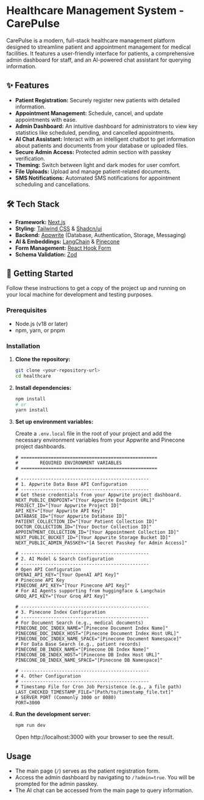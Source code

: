 # Healthcare Management System - CarePulse

CarePulse is a modern, full-stack healthcare management platform designed to streamline patient and appointment management for medical facilities. It features a user-friendly interface for patients, a comprehensive admin dashboard for staff, and an AI-powered chat assistant for querying information.

## ✨ Features

- **Patient Registration:** Securely register new patients with detailed information.
- **Appointment Management:** Schedule, cancel, and update appointments with ease.
- **Admin Dashboard:** An intuitive dashboard for administrators to view key statistics like scheduled, pending, and cancelled appointments.
- **AI Chat Assistant:** Interact with an intelligent chatbot to get information about patients and documents from your database or uploaded files.
- **Secure Admin Access:** Protected admin section with passkey verification.
- **Theming:** Switch between light and dark modes for user comfort.
- **File Uploads:** Upload and manage patient-related documents.
- **SMS Notifications:** Automated SMS notifications for appointment scheduling and cancellations.

## 🛠️ Tech Stack

- **Framework:** [Next.js](https://nextjs.org/)
- **Styling:** [Tailwind CSS](https://tailwindcss.com/) & [Shadcn/ui](https://ui.shadcn.com/)
- **Backend:** [Appwrite](https://appwrite.io/) (Database, Authentication, Storage, Messaging)
- **AI & Embeddings:** [LangChain](https://www.langchain.com/) & [Pinecone](https://www.pinecone.io/)
- **Form Management:** [React Hook Form](https://react-hook-form.com/)
- **Schema Validation:** [Zod](https://zod.dev/)

## 🚀 Getting Started

Follow these instructions to get a copy of the project up and running on your local machine for development and testing purposes.

### Prerequisites

- Node.js (v18 or later)
- npm, yarn, or pnpm

### Installation

1.  **Clone the repository:**

    ```bash
    git clone <your-repository-url>
    cd healthcare
    ```

2.  **Install dependencies:**

    ```bash
    npm install
    # or
    yarn install
    ```

3.  **Set up environment variables:**

    Create a `.env.local` file in the root of your project and add the necessary environment variables from your Appwrite and Pinecone project dashboards.

    ```dotenv
    # ==================================================
    #        REQUIRED ENVIRONMENT VARIABLES
    # ==================================================

    # -----------------------------------------------
    # 1. Appwrite Data Base API Configuration
    # -----------------------------------------------
    # Get these credentials from your Appwrite project dashboard.
    NEXT_PUBLIC_ENDPOINT="[Your Appwrite Endpoint URL]"
    PROJECT_ID="[Your Appwrite Project ID]"
    API_KEY="[Your Appwrite API Key]"
    DATABASE_ID="[Your Appwrite Database ID]"
    PATIENT_COLLECTION_ID="[Your Patient Collection ID]"
    DOCTOR_COLLECTION_ID="[Your Doctor Collection ID]"
    APPOINTMENT_COLLECTION_ID="[Your Appointment Collection ID]"
    NEXT_PUBLIC_BUCKET_ID="[Your Appwrite Storage Bucket ID]"
    NEXT_PUBLIC_ADMIN_PASSKEY="[A Secret Passkey for Admin Access]"

    # -----------------------------------------------
    # 2. AI Model & Search Configuration
    # -----------------------------------------------
    # Open API Configuration
    OPENAI_API_KEY="[Your OpenAI API Key]"
    # Pinecone API Key
    PINECONE_API_KEY="[Your Pinecone API Key]"
    # For AI Agents supporting from huggingface & Langchain
    GROQ_API_KEY="[Your Groq API Key]"

    # -----------------------------------------------
    # 3. Pinecone Index Configuration
    # -----------------------------------------------
    # For Document Search (e.g., medical documents)
    PINECONE_DOC_INDEX_NAME="[Pinecone Document Index Name]"
    PINECONE_DOC_INDEX_HOST="[Pinecone Document Index Host URL]"
    PINECONE_DOC_INDEX_NAME_SPACE="[Pinecone Document Namespace]"
    # For Data Base Search (e.g., patient records)
    PINECONE_DB_INDEX_NAME="[Pinecone DB Index Name]"
    PINECONE_DB_INDEX_HOST="[Pinecone DB Index Host URL]"
    PINECONE_DB_INDEX_NAME_SPACE="[Pinecone DB Namespace]"

    # -----------------------------------------------
    # 4. Other Configuration
    # -----------------------------------------------
    # Timestamp File for Cron Job Persistence (e.g., a file path)
    LAST_CHECKED_TIMESTAMP_FILE="[Path/to/timestamp_file.txt]"
    # SERVER PORT (Commonly 3000 or 8080)
    PORT=3000
    ```

4.  **Run the development server:**

    ```bash
    npm run dev
    ```

    Open http://localhost:3000 with your browser to see the result.

## Usage

- The main page (`/`) serves as the patient registration form.
- Access the admin dashboard by navigating to `/?admin=true`. You will be prompted for the admin passkey.
- The AI chat can be accessed from the main page to query information.
